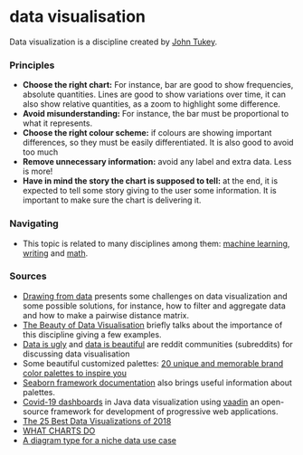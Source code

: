 # data visualisation

Data visualization is a discipline created by [John Tukey](https://en.wikipedia.org/wiki/John_Tukey).

### Principles

* **Choose the right chart:** For instance, bar are good to show frequencies, absolute quantities. Lines are good to show variations over time, it can also show relative quantities, as a zoom to highlight some difference.
* **Avoid misunderstanding:** For instance, the bar must be proportional to what it represents.
* **Choose the right colour scheme:** if colours are showing important differences, so they must be easily differentiated. It is also good to avoid too much
* **Remove unnecessary information:** avoid any label and extra data. Less is more!
* **Have in mind the story the chart is supposed to tell:** at the end, it is expected to tell some story giving to the user some information. It is important to make sure the chart is delivering it.

### Navigating

* This topic is related to many disciplines among them: [machine learning](machine-learning.md), [writing](../language/writing.md) and [math](math.md).

### Sources

* [Drawing from data](https://www.drawingfromdata.com/) presents some challenges on data visualization and some possible solutions, for instance, how to filter and aggregate data and how to make a pairwise distance matrix.
* [The Beauty of Data Visualisation](https://medium.com/the-outlier/the-beauty-of-data-visualisation-976e2f96929c) briefly talks about the importance of this discipline giving a few examples.
* [Data is ugly](https://www.reddit.com/r/dataisugly/) and [data is beautiful](https://www.reddit.com/r/dataisbeautiful/) are reddit communities \(subreddits\) for discussing data visualisation
* Some beautiful customized palettes: [20 unique and memorable brand color palettes to inspire you](https://www.canva.com/learn/brand-color-palette/)
* [Seaborn framework documentation](https://seaborn.pydata.org/tutorial/color_palettes.html) also brings useful information about palettes.
* [Covid-19 dashboards](https://dzone.com/articles/how-to-build-a-coronavirus-dashboard-in-java?edition=597295) in Java data visualization using [vaadin](https://vaadin.com/) an open-source framework for development of progressive web applications.
* [The 25 Best Data Visualizations of 2018](https://towardsdatascience.com/the-25-best-data-visualizations-of-2018-93643f0aad04)
* [WHAT CHARTS DO](https://medium.com/nightingale/what-charts-do-48ed96f70a74)
* [A diagram type for a niche data use case](https://medium.yaay.ch/a-diagram-type-for-a-niche-data-use-case-56114a5e8abf)

